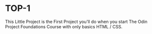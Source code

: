 # TOP-1
This Little Project is the First Project you'll do when you start The Odin Project Foundations Course with only basics HTML / CSS.
